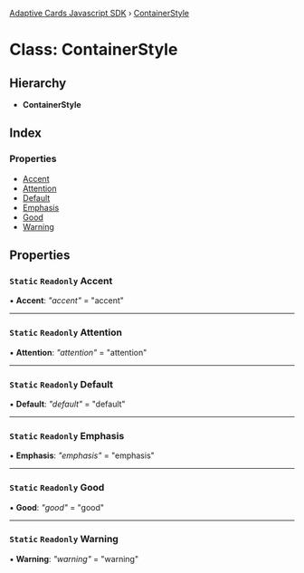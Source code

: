 [Adaptive Cards Javascript SDK](../README.md) › [ContainerStyle](containerstyle.md)

# Class: ContainerStyle

## Hierarchy

* **ContainerStyle**

## Index

### Properties

* [Accent](containerstyle.md#static-readonly-accent)
* [Attention](containerstyle.md#static-readonly-attention)
* [Default](containerstyle.md#static-readonly-default)
* [Emphasis](containerstyle.md#static-readonly-emphasis)
* [Good](containerstyle.md#static-readonly-good)
* [Warning](containerstyle.md#static-readonly-warning)

## Properties

### `Static` `Readonly` Accent

▪ **Accent**: *"accent"* = "accent"

___

### `Static` `Readonly` Attention

▪ **Attention**: *"attention"* = "attention"

___

### `Static` `Readonly` Default

▪ **Default**: *"default"* = "default"

___

### `Static` `Readonly` Emphasis

▪ **Emphasis**: *"emphasis"* = "emphasis"

___

### `Static` `Readonly` Good

▪ **Good**: *"good"* = "good"

___

### `Static` `Readonly` Warning

▪ **Warning**: *"warning"* = "warning"
